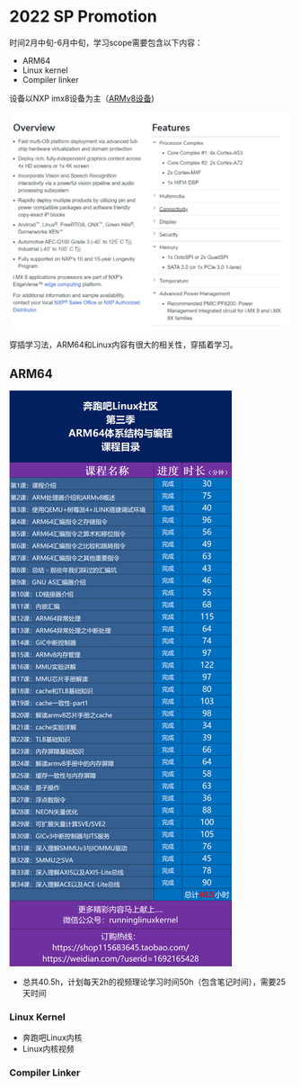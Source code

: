 # 2022 SP Promotion

时间2月中旬-6月中旬，学习scope需要包含以下内容：

* ARM64
* Linux kernel
* Compiler linker

设备以NXP imx8设备为主（[ARMv8设备](https://www.nxp.com/products/processors-and-microcontrollers/arm-processors/i-mx-applications-processors/i-mx-8-processors/i-mx-8-family-arm-cortex-a53-cortex-a72-virtualization-vision-3d-graphics-4k-video:i.MX8))

![](_media/%E5%AD%A6%E4%B9%A0%E8%AE%A1%E5%88%92/image-20220209112215688.png)

穿插学习法，ARM64和Linux内容有很大的相关性，穿插着学习。

## ARM64

![](_media/%E5%AD%A6%E4%B9%A0%E8%AE%A1%E5%88%92/arm64.png)

* 总共40.5h，计划每天2h的视频理论学习时间50h（包含笔记时间），需要25天时间

### Linux Kernel

* 奔跑吧Linux内核 
* Linux内核视频

### Compiler Linker